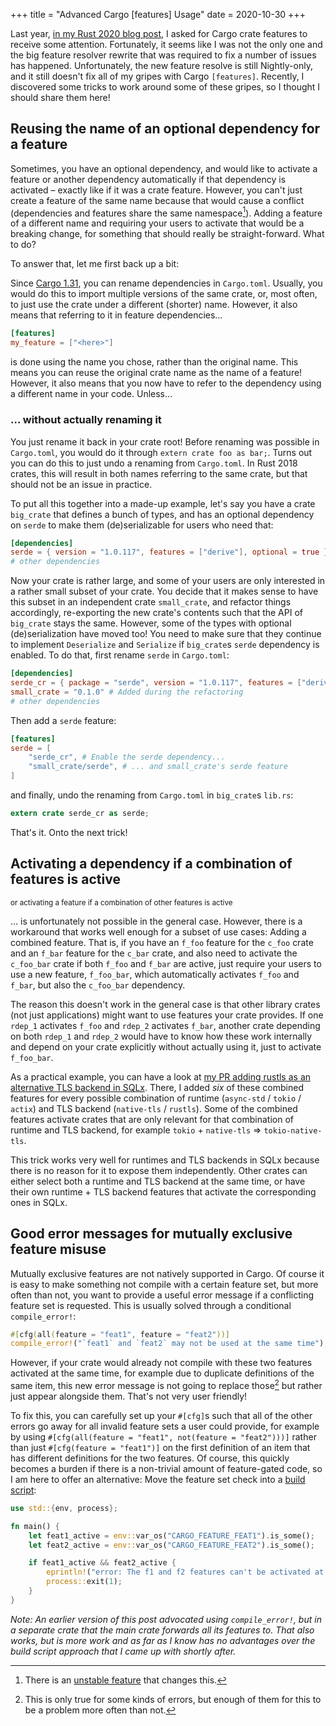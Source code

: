 +++
title = "Advanced Cargo [features] Usage"
date = 2020-10-30
+++

Last year, [in my Rust 2020 blog post][rust-2020], I asked for Cargo crate
features to receive some attention. Fortunately, it seems like I was not the
only one and the big feature resolver rewrite that was required to fix a number
of issues has happened. Unfortunately, the new feature resolve is still
Nightly-only, and it still doesn't fix all of my gripes with Cargo `[features]`.
Recently, I discovered some tricks to work around some of these gripes, so I
thought I should share them here!

[rust-2020]: https://blog.turbo.fish/rust-2020/

## Reusing the name of an optional dependency for a feature

Sometimes, you have an optional dependency, and would like to activate a feature
or another dependency automatically if that dependency is activated – exactly
like if it was a crate feature. However, you can't just create a feature of the
same name because that would cause a conflict (dependencies and features share
the same namespace[^1]). Adding a feature of a different name and requiring your
users to activate that would be a breaking change, for something that should
really be straight-forward. What to do?

To answer that, let me first back up a bit:

Since [Cargo 1.31], you can rename dependencies in `Cargo.toml`. Usually, you
would do this to import multiple versions of the same crate, or, most often, to
just use the crate under a different (shorter) name. However, it also means that
referring to it in feature dependencies…

```toml
[features]
my_feature = ["<here>"]
```

is done using the name you chose, rather than the original name. This means you
can reuse the original crate name as the name of a feature! However, it also
means that you now have to refer to the dependency using a different name in
your code. Unless…

[Cargo 1.31]: https://blog.rust-lang.org/2018/12/06/Rust-1.31-and-rust-2018.html#cargo-features

### … without actually renaming it

You just rename it back in your crate root! Before renaming was possible in
`Cargo.toml`, you would do it through `extern crate foo as bar;`. Turns out you
can do this to just undo a renaming from `Cargo.toml`. In Rust 2018 crates, this
will result in both names referring to the same crate, but that should not be an
issue in practice.

To put all this together into a made-up example, let's say you have a crate
`big_crate` that defines a bunch of types, and has an optional dependency on
`serde` to make them (de)serializable for users who need that:

```toml
[dependencies]
serde = { version = "1.0.117", features = ["derive"], optional = true }
# other dependencies
```

Now your crate is rather large, and some of your users are only interested in
a rather small subset of your crate. You decide that it makes sense to have this
subset in an independent crate `small_crate`, and refactor things accordingly,
re-exporting the new crate's contents such that the API of `big_crate` stays the
same. However, some of the types with optional (de)serialization have moved too!
You need to make sure that they continue to implement `Deserialize` and
`Serialize` if `big_crate`s `serde` dependency is enabled. To do that, first
rename `serde` in `Cargo.toml`:

```toml
[dependencies]
serde_cr = { package = "serde", version = "1.0.117", features = ["derive"], optional = true }
small_crate = "0.1.0" # Added during the refactoring
# other dependencies
```

Then add a `serde` feature:

```toml
[features]
serde = [
    "serde_cr", # Enable the serde dependency...
    "small_crate/serde", # ... and small_crate's serde feature
]
```

and finally, undo the renaming from `Cargo.toml` in `big_crate`s `lib.rs`:

```rust
extern crate serde_cr as serde;
```

That's it. Onto the next trick!

## Activating a dependency if a combination of features is active

<small>
    or activating a feature if a combination of other features is active
</small>

… is unfortunately not possible in the general case. However, there is a
workaround that works well enough for a subset of use cases: Adding a combined
feature. That is, if you have an `f_foo` feature for the `c_foo` crate and an
`f_bar` feature for the `c_bar` crate, and also need to activate the `c_foo_bar`
crate if both `f_foo` and `f_bar` are active, just require your users to use a
new feature, `f_foo_bar`, which automatically activates `f_foo` and `f_bar`, but
also the `c_foo_bar` dependency.

The reason this doesn't work in the general case is that other library crates
(not just applications) might want to use features your crate provides. If one
`rdep_1` activates `f_foo` and `rdep_2` activates `f_bar`, another crate
depending on both `rdep_1` and `rdep_2` would have to know how these work
internally and depend on your crate explicitly without actually using it, just
to activate `f_foo_bar`.

As a practical example, you can have a look at [my PR adding rustls as an
alternative TLS backend in SQLx][sqlx-pr]. There, I added *six* of these
combined features for every possible combination of runtime (`async-std` /
`tokio` / `actix`) and TLS backend (`native-tls` / `rustls`). Some of the
combined features activate crates that are only relevant for that combination
of runtime and TLS backend, for example `tokio` + `native-tls` ⇒
`tokio-native-tls`.

This trick works very well for runtimes and TLS backends in SQLx because there
is no reason for it to expose them independently. Other crates can either select
both a runtime and TLS backend at the same time, or have their own runtime + TLS
backend features that activate the corresponding ones in SQLx.

[sqlx-pr]: https://github.com/launchbadge/sqlx/pull/735

## Good error messages for mutually exclusive feature misuse

Mutually exclusive features are not natively supported in Cargo. Of course it is
easy to make something not compile with a certain feature set, but more often
than not, you want to provide a useful error message if a conflicting feature
set is requested. This is usually solved through a conditional `compile_error!`:

```rust
#[cfg(all(feature = "feat1", feature = "feat2"))]
compile_error!("`feat1` and `feat2` may not be used at the same time");
```

However, if your crate would already not compile with these two features
activated at the same time, for example due to duplicate definitions of the
same item, this new error message is not going to replace those[^2] but rather
just appear alongside them. That's not very user friendly!

To fix this, you can carefully set up your `#[cfg]`s such that all of the other
errors go away for all invalid feature sets a user could provide, for example
by using `#[cfg(all(feature = "feat1", not(feature = "feat2")))]` rather than
just `#[cfg(feature = "feat1")]` on the first definition of an item that has
different definitions for the two features. Of course, this quickly becomes a
burden if there is a non-trivial amount of feature-gated code, so I am here to
offer an alternative: Move the feature set check into a [build script][]:

```rust
use std::{env, process};

fn main() {
    let feat1_active = env::var_os("CARGO_FEATURE_FEAT1").is_some();
    let feat2_active = env::var_os("CARGO_FEATURE_FEAT2").is_some();

    if feat1_active && feat2_active {
        eprintln!("error: The f1 and f2 features can't be activated at the same time.");
        process::exit(1);
    }
}
```

*Note: An earlier version of this post advocated using `compile_error!`, but in
a separate crate that the main crate forwards all its features to. That also
works, but is more work and as far as I know has no advantages over the build
script approach that I came up with shortly after.*

[build script]: https://doc.rust-lang.org/cargo/reference/build-scripts.html

[^1]: There is an [unstable feature][ns-features] that changes this.

[^2]: This is only true for some kinds of errors, but enough of them for this to
be a problem more often than not.

[ns-features]: https://doc.rust-lang.org/nightly/cargo/reference/unstable.html#namespaced-features
